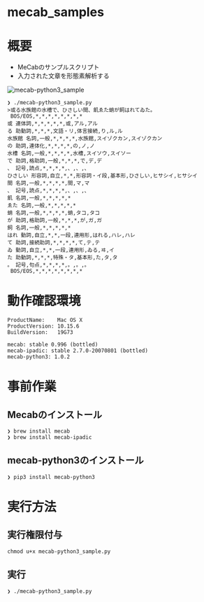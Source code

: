 # mecab_samples

# 概要
- MeCabのサンプルスクリプト
- 入力された文章を形態素解析する

![mecab-python3_sample](https://user-images.githubusercontent.com/56919784/97726975-2b512980-1b13-11eb-8a0d-056da11da3f2.gif)

```
❯ ./mecab-python3_sample.py
>或る水族館の水槽で、ひさしい間、飢ゑた蛸が飼はれてゐた。
 BOS/EOS,*,*,*,*,*,*,*,*
或 連体詞,*,*,*,*,*,或,アル,アル
る 助動詞,*,*,*,文語・リ,体言接続,り,ル,ル
水族館 名詞,一般,*,*,*,*,水族館,スイゾクカン,スイゾクカン
の 助詞,連体化,*,*,*,*,の,ノ,ノ
水槽 名詞,一般,*,*,*,*,水槽,スイソウ,スイソー
で 助詞,格助詞,一般,*,*,*,で,デ,デ
、 記号,読点,*,*,*,*,、,、,、
ひさしい 形容詞,自立,*,*,形容詞・イ段,基本形,ひさしい,ヒサシイ,ヒサシイ
間 名詞,一般,*,*,*,*,間,マ,マ
、 記号,読点,*,*,*,*,、,、,、
飢 名詞,一般,*,*,*,*,*
ゑた 名詞,一般,*,*,*,*,*
蛸 名詞,一般,*,*,*,*,蛸,タコ,タコ
が 助詞,格助詞,一般,*,*,*,が,ガ,ガ
飼 名詞,一般,*,*,*,*,*
はれ 動詞,自立,*,*,一段,連用形,はれる,ハレ,ハレ
て 助詞,接続助詞,*,*,*,*,て,テ,テ
ゐ 動詞,自立,*,*,一段,連用形,ゐる,ヰ,イ
た 助動詞,*,*,*,特殊・タ,基本形,た,タ,タ
。 記号,句点,*,*,*,*,。,。,。
 BOS/EOS,*,*,*,*,*,*,*,*
```

# 動作確認環境
```
ProductName:	Mac OS X
ProductVersion:	10.15.6
BuildVersion:	19G73

mecab: stable 0.996 (bottled)
mecab-ipadic: stable 2.7.0-20070801 (bottled)
mecab-python3: 1.0.2
```

# 事前作業
## Mecabのインストール
```
❯ brew install mecab
❯ brew install mecab-ipadic
```

## mecab-python3のインストール
```
❯ pip3 install mecab-python3
```

# 実行方法
## 実行権限付与
```
chmod u+x mecab-python3_sample.py
```

## 実行
```
❯ ./mecab-python3_sample.py
```
